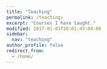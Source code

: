 ```yaml
---
title: "Teaching"
permalink: /teaching/
excerpt: "Courses I have taught."
modified: 2017-01-03T10:01:43-04:00
sidebar:
  nav: "teaching"
author_profile: false
redirect_from:
  - /home/
---
```

